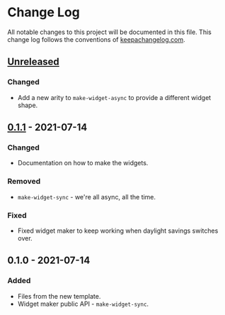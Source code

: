 # Change Log
All notable changes to this project will be documented in this file. This change log follows the conventions of [keepachangelog.com](http://keepachangelog.com/).

## [Unreleased]
### Changed
- Add a new arity to `make-widget-async` to provide a different widget shape.

## [0.1.1] - 2021-07-14
### Changed
- Documentation on how to make the widgets.

### Removed
- `make-widget-sync` - we're all async, all the time.

### Fixed
- Fixed widget maker to keep working when daylight savings switches over.

## 0.1.0 - 2021-07-14
### Added
- Files from the new template.
- Widget maker public API - `make-widget-sync`.

[Unreleased]: https://github.com/your-name/hospital/compare/0.1.1...HEAD
[0.1.1]: https://github.com/your-name/hospital/compare/0.1.0...0.1.1
